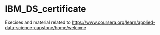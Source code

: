 # IBM_DS_certificate

Execises and material related to https://www.coursera.org/learn/applied-data-science-capstone/home/welcome
